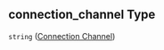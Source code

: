 ## connection_channel Type

`string` ([Connection Channel](iea43_wra_data_model-properties-measurement-location-measurement-location-properties-measurement-point-measurement-point-properties-sensor-configuration-sensor-configuration-properties-connection-channel.md))
